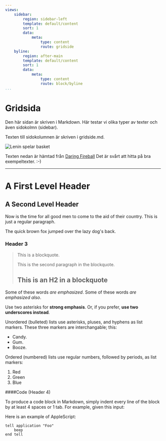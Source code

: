 ```yaml
---
views:
    sidebar:
        region: sidebar-left
        template: default/content
        sort: 1
        data:
            meta:
                type: content
                route: gridside
    byline:
        region: after-main
        template: default/content
        sort: 1
        data:
            meta:
                type: content
                route: block/byline
...
```

Gridsida
========

Den här sidan är skriven i Markdown.
Här testar vi olika typer av texter och även sidokolmn (sidebar).

Texten till sidokolumnen är skriven i gridside.md.

<img class="leninbasket" src="img/lenin.jpg" alt="Lenin spelar basket">

Texten nedan är hämtad från [Daring Fireball](https://daringfireball.net/projects/markdown/basics)
Det är svårt att hitta på bra exempeltexter. :-)

<hr>

A First Level Header
====================

A Second Level Header
---------------------

Now is the time for all good men to come to
the aid of their country. This is just a
regular paragraph.

The quick brown fox jumped over the lazy
dog's back.

### Header 3

> This is a blockquote.
>
> This is the second paragraph in the blockquote.
>
> ## This is an H2 in a blockquote

Some of these words *are emphasized*.
Some of these words _are emphasized also_.

Use two asterisks for **strong emphasis**.
Or, if you prefer, __use two underscores instead__.

Unordered (bulleted) lists use asterisks, pluses, and hyphens as list markers. These three markers are interchangable; this:

*   Candy.
*   Gum.
*   Booze.

Ordered (numbered) lists use regular numbers, followed by periods, as list markers:

1.  Red
2.  Green
3.  Blue


####Code (Header 4)

To produce a code block in Markdown, simply indent every line of the block by at least 4 spaces or 1 tab. For example, given this input:

Here is an example of AppleScript:

    tell application "Foo"
        beep
    end tell
